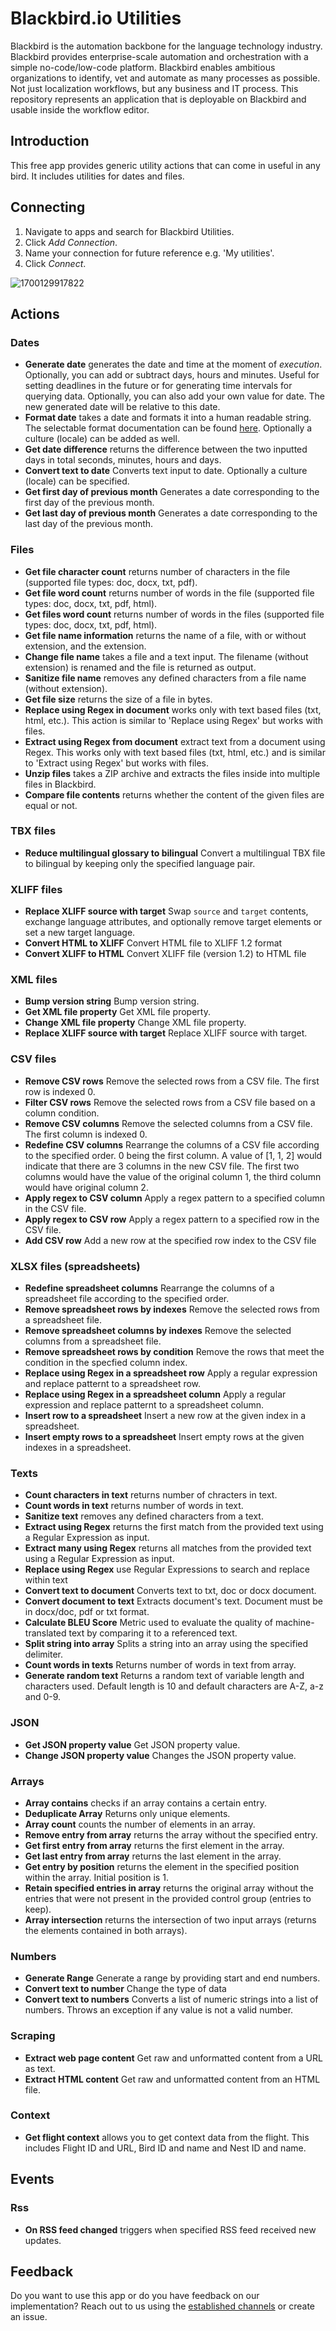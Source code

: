 # Blackbird.io Utilities

Blackbird is the automation backbone for the language technology industry. Blackbird provides enterprise-scale automation and orchestration with a simple no-code/low-code platform. Blackbird enables ambitious organizations to identify, vet and automate as many processes as possible. Not just localization workflows, but any business and IT process. This repository represents an application that is deployable on Blackbird and usable inside the workflow editor.

## Introduction

<!-- begin docs -->

This free app provides generic utility actions that can come in useful in any bird. It includes utilities for dates and files.

## Connecting

1. Navigate to apps and search for Blackbird Utilities. 
2. Click _Add Connection_.
3. Name your connection for future reference e.g. 'My utilities'.
4. Click _Connect_.

![1700129917822](image/README/1700129917822.png)

## Actions

### Dates

- **Generate date** generates the date and time at the moment of _execution_. Optionally, you can add or subtract days, hours and minutes. Useful for setting deadlines in the future or for generating time intervals for querying data. Optionally, you can also add your own value for date. The new generated date will be relative to this date.
- **Format date** takes a date and formats it into a human readable string. The selectable format documentation can be found [here](https://ss64.com/ps/syntax-dateformats.html). Optionally a culture (locale) can be added as well.
- **Get date difference** returns the difference between the two inputted days in total seconds, minutes, hours and days.
- **Convert text to date** Converts text input to date. Optionally a culture (locale) can be specified.
- **Get first day of previous month** Generates a date corresponding to the first day of the previous month.
- **Get last day of previous month** Generates a date corresponding to the last day of the previous month.

### Files

- **Get file character count** returns number of characters in the file (supported file types: doc, docx, txt, pdf).
- **Get file word count** returns number of words in the file (supported file types: doc, docx, txt, pdf, html).
- **Get files word count** returns number of words in the files (supported file types: doc, docx, txt, pdf, html).
- **Get file name information** returns the name of a file, with or without extension, and the extension.
- **Change file name** takes a file and a text input. The filename (without extension) is renamed and the file is returned as output.
- **Sanitize file name** removes any defined characters from a file name (without extension).
- **Get file size** returns the size of a file in bytes.
- **Replace using Regex in document** works only with text based files (txt, html, etc.). This action is similar to 'Replace using Regex' but works with files.
- **Extract using Regex from document** extract text from a document using Regex. This works only with text based files (txt, html, etc.) and is similar to 'Extract using Regex' but works with files.
- **Unzip files** takes a ZIP archive and extracts the files inside into multiple files in Blackbird.
- **Compare file contents** returns whether the content of the given files are equal or not.

### TBX files
- **Reduce multilingual glossary to bilingual** Convert a multilingual TBX file to bilingual by keeping only the specified language pair.

### XLIFF files

- **Replace XLIFF source with target** Swap `source` and `target` contents, exchange language attributes, and optionally remove target elements or set a new target language.
- **Convert HTML to XLIFF** Convert HTML file to XLIFF 1.2 format
- **Convert XLIFF to HTML** Convert XLIFF file (version 1.2) to HTML file

### XML files

- **Bump version string** Bump version string.
- **Get XML file property** Get XML file property.
- **Change XML file property** Change XML file property.
- **Replace XLIFF source with target** Replace XLIFF source with target.

### CSV files

- **Remove CSV rows** Remove the selected rows from a CSV file. The first row is indexed 0.
- **Filter CSV rows** Remove the selected rows from a CSV file based on a column condition.
- **Remove CSV columns** Remove the selected columns from a CSV file. The first column is indexed 0.
- **Redefine CSV columns** Rearrange the columns of a CSV file according to the specified order. 0 being the first column. A value of [1, 1, 2] would indicate that there are 3 columns in the new CSV file. The first two columns would have the value of the original column 1, the third column would have original column 2.
- **Apply regex to CSV column** Apply a regex pattern to a specified column in the CSV file.
- **Apply regex to CSV row** Apply a regex pattern to a specified row in the CSV file.
- **Add CSV row** Add a new row at the specified row index to the CSV file

### XLSX files (spreadsheets)

- **Redefine spreadsheet columns** Rearrange the columns of a spreadsheet file according to the specified order.
- **Remove spreadsheet rows by indexes** Remove the selected rows from a spreadsheet file.
- **Remove spreadsheet columns by indexes** Remove the selected columns from a spreadsheet file.
- **Remove spreadsheet rows by condition** Remove the rows that meet the condition in the specfied column index.
- **Replace using Regex in a spreadsheet row** Apply a regular expression and replace patternt to a spreadsheet row.
- **Replace using Regex in a spreadsheet column** Apply a regular expression and replace patternt to a spreadsheet column.
- **Insert row to a spreadsheet** Insert a new row at the given index in a spreadsheet.
- **Insert empty rows to a spreadsheet** Insert empty rows at the given indexes in a spreadsheet.

### Texts

- **Count characters in text** returns number of chracters in text.
- **Count words in text** returns number of words in text.
- **Sanitize text** removes any defined characters from a text.
- **Extract using Regex** returns the first match from the provided text using a Regular Expression as input.
- **Extract many using Regex** returns all matches from the provided text using a Regular Expression as input.
- **Replace using Regex** use Regular Expressions to search and replace within text
- **Convert text to document** Converts text to txt, doc or docx document.
- **Convert document to text** Extracts document's text. Document must be in docx/doc, pdf or txt format.
- **Calculate BLEU Score** Metric used to evaluate the quality of machine-translated text by comparing it to a referenced text.
- **Split string into array** Splits a string into an array using the specified delimiter.
- **Count words in texts** Returns number of words in text from array. 
- **Generate random text** Returns a random text of variable length and characters used. Default length is 10 and default characters are A-Z, a-z and 0-9.
  
### JSON

- **Get JSON property value** Get JSON property value.
- **Change JSON property value** Changes the JSON property value.


### Arrays

- **Array contains** checks if an array contains a certain entry.
- **Deduplicate Array** Returns only unique elements.
- **Array count** counts the number of elements in an array.
- **Remove entry from array** returns the array without the specified entry.
- **Get first entry from array** returns the first element in the array.
- **Get last entry from array** returns the last element in the array.
- **Get entry by position** returns the element in the specified position within the array. Initial position is 1.
- **Retain specified entries in array** returns the original array without the entries that were not present in the provided control group (entries to keep).
- **Array intersection** returns the intersection of two input arrays (returns the elements contained in both arrays).

### Numbers

- **Generate Range** Generate a range by providing start and end numbers.
- **Convert text to number** Change the type of data
- **Convert text to numbers** Converts a list of numeric strings into a list of numbers. Throws an exception if any value is not a valid number.

### Scraping

- **Extract web page content** Get raw and unformatted content from a URL as text.
- **Extract HTML content** Get raw and unformatted content from an HTML file.

### Context

- **Get flight context** allows you to get context data from the flight. This includes Flight ID and URL, Bird ID and name and Nest ID and name.

## Events

### Rss

- **On RSS feed changed** triggers when specified RSS feed received new updates.

## Feedback

Do you want to use this app or do you have feedback on our implementation? Reach out to us using the [established channels](https://www.blackbird.io/) or create an issue.

<!-- end docs -->
